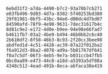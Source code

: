 
                6ebd31f2-a7da-4490-b7c2-93a70b7cb271
                e03fb496-9d03-4d7a-8302-5f40253bd380
                29f81981-0bf5-43bc-94e6-d00dc4d7bd07
                84590afd-78f9-4e90-9631-7dec31617b4c
                8d81c9e2-e172-4d0e-b9ee-94e98e66fad7
                b4611fb7-03a2-4be9-b494-46b0bb2c6c40
                2b610df2-8f58-46b3-8c93-2f20cc3bee98
                abdfed1d-4c51-4428-ac39-87a22f012ba2
                f6a912d3-8ba2-4078-ad9a-5b81767df641
                f0a7c5df-06f3-4eb5-9e7a-b031ccb47fb5
                0bc0aa89-e473-44c8-a18d-a5393a5df88a
                4348c512-4ead-491b-8eca-abfaca38e419
                